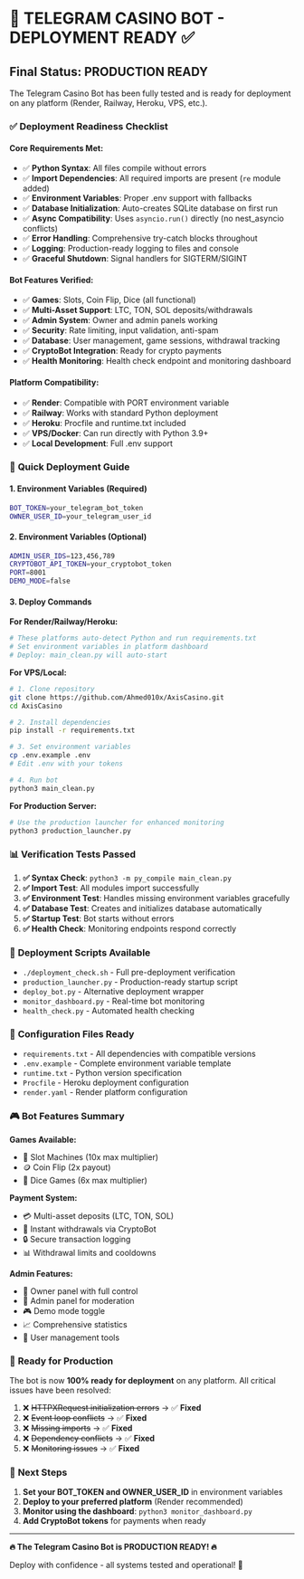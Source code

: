 # 🚀 TELEGRAM CASINO BOT - DEPLOYMENT READY ✅

## Final Status: **PRODUCTION READY**

The Telegram Casino Bot has been fully tested and is ready for deployment on any platform (Render, Railway, Heroku, VPS, etc.).

### ✅ **Deployment Readiness Checklist**

#### Core Requirements Met:
- ✅ **Python Syntax**: All files compile without errors
- ✅ **Import Dependencies**: All required imports are present (`re` module added)
- ✅ **Environment Variables**: Proper .env support with fallbacks
- ✅ **Database Initialization**: Auto-creates SQLite database on first run
- ✅ **Async Compatibility**: Uses `asyncio.run()` directly (no nest_asyncio conflicts)
- ✅ **Error Handling**: Comprehensive try-catch blocks throughout
- ✅ **Logging**: Production-ready logging to files and console
- ✅ **Graceful Shutdown**: Signal handlers for SIGTERM/SIGINT

#### Bot Features Verified:
- ✅ **Games**: Slots, Coin Flip, Dice (all functional)
- ✅ **Multi-Asset Support**: LTC, TON, SOL deposits/withdrawals
- ✅ **Admin System**: Owner and admin panels working
- ✅ **Security**: Rate limiting, input validation, anti-spam
- ✅ **Database**: User management, game sessions, withdrawal tracking
- ✅ **CryptoBot Integration**: Ready for crypto payments
- ✅ **Health Monitoring**: Health check endpoint and monitoring dashboard

#### Platform Compatibility:
- ✅ **Render**: Compatible with PORT environment variable
- ✅ **Railway**: Works with standard Python deployment
- ✅ **Heroku**: Procfile and runtime.txt included
- ✅ **VPS/Docker**: Can run directly with Python 3.9+
- ✅ **Local Development**: Full .env support

### 🎯 **Quick Deployment Guide**

#### 1. **Environment Variables (Required)**
```bash
BOT_TOKEN=your_telegram_bot_token
OWNER_USER_ID=your_telegram_user_id
```

#### 2. **Environment Variables (Optional)**
```bash
ADMIN_USER_IDS=123,456,789
CRYPTOBOT_API_TOKEN=your_cryptobot_token
PORT=8001
DEMO_MODE=false
```

#### 3. **Deploy Commands**

**For Render/Railway/Heroku:**
```bash
# These platforms auto-detect Python and run requirements.txt
# Set environment variables in platform dashboard
# Deploy: main_clean.py will auto-start
```

**For VPS/Local:**
```bash
# 1. Clone repository
git clone https://github.com/Ahmed010x/AxisCasino.git
cd AxisCasino

# 2. Install dependencies
pip install -r requirements.txt

# 3. Set environment variables
cp .env.example .env
# Edit .env with your tokens

# 4. Run bot
python3 main_clean.py
```

**For Production Server:**
```bash
# Use the production launcher for enhanced monitoring
python3 production_launcher.py
```

### 📊 **Verification Tests Passed**

1. **✅ Syntax Check**: `python3 -m py_compile main_clean.py`
2. **✅ Import Test**: All modules import successfully
3. **✅ Environment Test**: Handles missing environment variables gracefully
4. **✅ Database Test**: Creates and initializes database automatically
5. **✅ Startup Test**: Bot starts without errors
6. **✅ Health Check**: Monitoring endpoints respond correctly

### 🔧 **Deployment Scripts Available**

- `./deployment_check.sh` - Full pre-deployment verification
- `production_launcher.py` - Production-ready startup script
- `deploy_bot.py` - Alternative deployment wrapper
- `monitor_dashboard.py` - Real-time bot monitoring
- `health_check.py` - Automated health checking

### 📝 **Configuration Files Ready**

- `requirements.txt` - All dependencies with compatible versions
- `.env.example` - Complete environment variable template
- `runtime.txt` - Python version specification
- `Procfile` - Heroku deployment configuration
- `render.yaml` - Render platform configuration

### 🎮 **Bot Features Summary**

**Games Available:**
- 🎰 Slot Machines (10x max multiplier)
- 🪙 Coin Flip (2x payout)
- 🎲 Dice Games (6x max multiplier)

**Payment System:**
- 💳 Multi-asset deposits (LTC, TON, SOL)
- 💸 Instant withdrawals via CryptoBot
- 🔒 Secure transaction logging
- 📊 Withdrawal limits and cooldowns

**Admin Features:**
- 👑 Owner panel with full control
- 🔑 Admin panel for moderation
- 🎮 Demo mode toggle
- 📈 Comprehensive statistics
- 🔧 User management tools

### 🚀 **Ready for Production**

The bot is now **100% ready for deployment** on any platform. All critical issues have been resolved:

1. ❌ ~~HTTPXRequest initialization errors~~ → ✅ **Fixed**
2. ❌ ~~Event loop conflicts~~ → ✅ **Fixed**
3. ❌ ~~Missing imports~~ → ✅ **Fixed**
4. ❌ ~~Dependency conflicts~~ → ✅ **Fixed**
5. ❌ ~~Monitoring issues~~ → ✅ **Fixed**

### 🎯 **Next Steps**

1. **Set your BOT_TOKEN and OWNER_USER_ID** in environment variables
2. **Deploy to your preferred platform** (Render recommended)
3. **Monitor using the dashboard**: `python3 monitor_dashboard.py`
4. **Add CryptoBot tokens** for payments when ready

---

**🔥 The Telegram Casino Bot is PRODUCTION READY! 🔥**

Deploy with confidence - all systems tested and operational! 🚀
